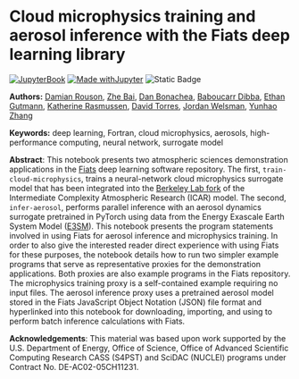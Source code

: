 # Cloud microphysics training and aerosol inference with the Fiats deep learning library

[![JupyterBook](https://github.com/UCAR-SEA/SEA-ISS-Template/actions/workflows/deploy.yml/badge.svg)](https://github.com/UCAR-SEA/SEA-ISS-Template/actions/workflows/deploy.yml)
[![Made withJupyter](https://img.shields.io/badge/Made%20with-Jupyter-green?style=flat-square&logo=Jupyter&color=green)](https://jupyter.org/try)
![Static Badge](https://img.shields.io/badge/DOI-10.XXXXX%2Fnnnnn-blue)

**Authors:** [Damian Rouson](mailto:rouson@lbl.gov), [Zhe Bai](mailto:@zhebai@lbl.gov), [Dan Bonachea](mailto:dobonachea@lbl.gov), [Baboucarr Dibba](mailto:bdibba@lbl.gov), [Ethan Gutmann](mailto:gutmann@ucar.edu), [Katherine Rasmussen](mailto:krasmussen@lbl.gov), [David Torres](mailto:davytorres@lbl.gov), [Jordan Welsman](mailto:welsman@lbl.gov), [Yunhao Zhang](mailto:yunhao2783@gmail.com)

**Keywords:** deep learning, Fortran, cloud microphysics, aerosols, high-performance computing, neural network, surrogate model

**Abstract**: This notebook presents two atmospheric sciences demonstration applications in the [Fiats](https://go.lbl.gov/fiats) deep learning software repository. The first, `train-cloud-microphysics`, trains a neural-network cloud microphysics surrogate model that has been integrated into the [Berkeley Lab fork](https://go.lbl.gov/icar) of the Intermediate Complexity Atmospheric Research (ICAR) model. The second, `infer-aerosol`, performs parallel inference with an aerosol dynamics surrogate pretrained in PyTorch using data from the Energy Exascale Earth System Model ([E3SM](https://e3sm.org)). This notebook presents the program statements involved in using Fiats for aerosol inference and microphysics training. In order to also give the interested reader direct experience with using Fiats for these purposes, the notebook details how to run two simpler example programs that serve as representative proxies for the demonstration applications.  Both proxies are also example programs in the Fiats repository. The microphysics training proxy is a self-contained example requiring no input files.  The aerosol inference proxy uses a pretrained aerosol model stored in the Fiats JavaScript Object Notation (JSON) file format and hyperlinked into this notebook for downloading, importing, and using to perform batch inference calculations with Fiats.

**Acknowledgements**: This material was based upon work supported by the U.S. Department of Energy, Office of Science, Office of Advanced Scientific Computing Research CASS (S4PST) and SciDAC (NUCLEI) programs under Contract No. DE-AC02-05CH11231.
